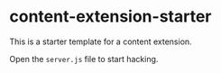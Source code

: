 # content-extension-starter

This is a starter template for a content extension.

Open the `server.js` file to start hacking.